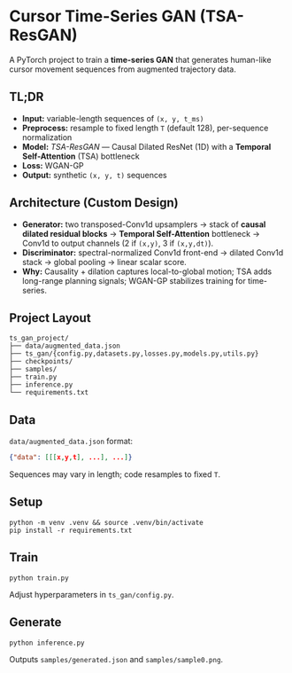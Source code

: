 
# Cursor Time-Series GAN (TSA-ResGAN)

A PyTorch project to train a **time-series GAN** that generates human-like cursor movement sequences from augmented trajectory data.

## TL;DR
- **Input:** variable-length sequences of `(x, y, t_ms)`
- **Preprocess:** resample to fixed length `T` (default 128), per-sequence normalization
- **Model:** *TSA-ResGAN* — Causal Dilated ResNet (1D) with a **Temporal Self-Attention** (TSA) bottleneck
- **Loss:** WGAN-GP
- **Output:** synthetic `(x, y, t)` sequences

## Architecture (Custom Design)
- **Generator:** two transposed-Conv1d upsamplers -> stack of **causal dilated residual blocks** -> **Temporal Self-Attention** bottleneck -> Conv1d to output channels (2 if `(x,y)`, 3 if `(x,y,dt)`).
- **Discriminator:** spectral-normalized Conv1d front-end -> dilated Conv1d stack -> global pooling -> linear scalar score.
- **Why:** Causality + dilation captures local-to-global motion; TSA adds long-range planning signals; WGAN-GP stabilizes training for time-series.

## Project Layout
```
ts_gan_project/
├── data/augmented_data.json
├── ts_gan/{config.py,datasets.py,losses.py,models.py,utils.py}
├── checkpoints/
├── samples/
├── train.py
├── inference.py
└── requirements.txt
```

## Data
`data/augmented_data.json` format:
```json
{"data": [[[x,y,t], ...], ...]}
```
Sequences may vary in length; code resamples to fixed `T`.

## Setup
```
python -m venv .venv && source .venv/bin/activate
pip install -r requirements.txt
```

## Train
```
python train.py
```

Adjust hyperparameters in `ts_gan/config.py`.

## Generate
```
python inference.py
```

Outputs `samples/generated.json` and `samples/sample0.png`.
